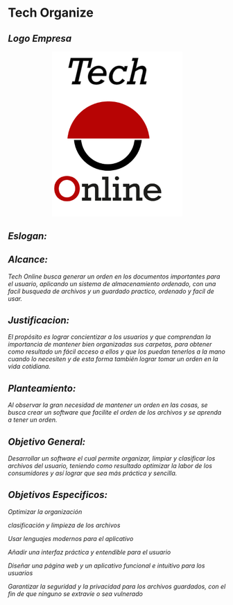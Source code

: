 # Tech Organize

## **_Logo Empresa_**
<p align="center";>
<img src="https://github.com/ProyectoTechOrganize/TechOrganizeContenido/blob/main/Logo/logo%20Tech%20online.png" width="300";>
</p>

## **_Eslogan:_**


## **_Alcance:_**

_Tech Online busca generar un orden en los documentos importantes para el usuario, aplicando un sistema de almacenamiento ordenado, con una facil busqueda de archivos y un guardado practico, ordenado y facil de usar._

## **_Justificacion:_**

_El propósito es lograr concientizar a los usuarios y que comprendan la importancia de mantener bien organizadas sus carpetas, para obtener como resultado un fácil acceso a ellos y que los puedan tenerlos a la mano cuando lo necesiten  y de esta forma también lograr tomar un orden en la vida cotidiana._

## **_Planteamiento:_**

_Al observar la gran necesidad de mantener un orden en las cosas, se busca crear un software que facilite el orden de los archivos y se aprenda a tener un orden._

## **_Objetivo General:_**

_Desarrollar un software el cual permite organizar, limpiar y clasificar los archivos del usuario, teniendo como resultado optimizar la labor de los consumidores y así lograr que sea más práctica y sencilla._ 

## **_Objetivos Especificos:_**

_Optimizar la organización_

_clasificación y limpieza de los archivos_

_Usar lenguajes modernos para el aplicativo_

_Añadir una interfaz práctica y entendible para el usuario_

_Diseñar una página web y un aplicativo funcional e intuitivo para los usuarios_

_Garantizar la seguridad y la privacidad para los archivos guardados, con el fin de que ninguno se extravíe o sea vulnerado_
